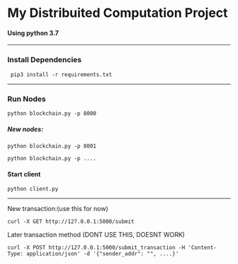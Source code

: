# My Distribuited Computation Project

#### Using python 3.7

---

### Install Dependencies

```
 pip3 install -r requirements.txt
```
---
### Run Nodes

````
python blockchain.py -p 8000
````
##### New nodes:
````
python blockchain.py -p 8001
````
````
python blockchain.py -p ....
````

#### Start client
````
python client.py
````
---
New transaction:(use this for now)
````
curl -X GET http://127.0.0.1:5000/submit
````

Later transaction method (DONT USE THIS, DOESNT WORK)
````
curl -X POST http://127.0.0.1:5000/submit_transaction -H 'Content-Type: application/json' -d '{"sender_addr": "", ....}'
````
